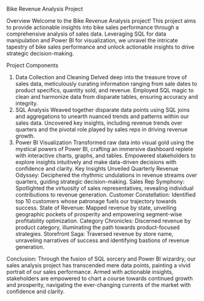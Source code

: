 Bike Revenue Analysis Project

Overview
Welcome to the Bike Revenue Analysis project! This project aims to provide actionable insights into bike sales performance through a comprehensive analysis of sales data. Leveraging SQL for data manipulation and Power BI for visualization, we unravel the intricate tapestry of bike sales performance and unlock actionable insights to drive strategic decision-making.

Project Components

1. Data Collection and Cleaning
Delved deep into the treasure trove of sales data, meticulously curating information ranging from sale dates to product specifics, quantity sold, and revenue.
Employed SQL magic to clean and harmonize data from disparate tables, ensuring accuracy and integrity.
2. SQL Analysis
Weaved together disparate data points using SQL joins and aggregations to unearth nuanced trends and patterns within our sales data.
Uncovered key insights, including revenue trends over quarters and the pivotal role played by sales reps in driving revenue growth.
3. Power BI Visualization
Transformed raw data into visual gold using the mystical powers of Power BI, crafting an immersive dashboard replete with interactive charts, graphs, and tables.
Empowered stakeholders to explore insights intuitively and make data-driven decisions with confidence and clarity.
Key Insights Unveiled
Quarterly Revenue Odyssey: Deciphered the rhythmic undulations in revenue streams over quarters, guiding strategic decision-making.
Sales Rep Symphony: Spotlighted the virtuosity of sales representatives, revealing individual contributions to revenue generation.
Customer Constellation: Identified top 10 customers whose patronage fuels our trajectory towards success.
State of Revenue: Mapped revenue by state, unveiling geographic pockets of prosperity and empowering segment-wise profitability optimization.
Category Chronicles: Discerned revenue by product category, illuminating the path towards product-focused strategies.
Storefront Saga: Traversed revenue by store name, unraveling narratives of success and identifying bastions of revenue generation.

Conclusion:
Through the fusion of SQL sorcery and Power BI wizardry, our sales analysis project has transcended mere data points, painting a vivid portrait of our sales performance. Armed with actionable insights, stakeholders are empowered to chart a course towards continued growth and prosperity, navigating the ever-changing currents of the market with confidence and clarity.

